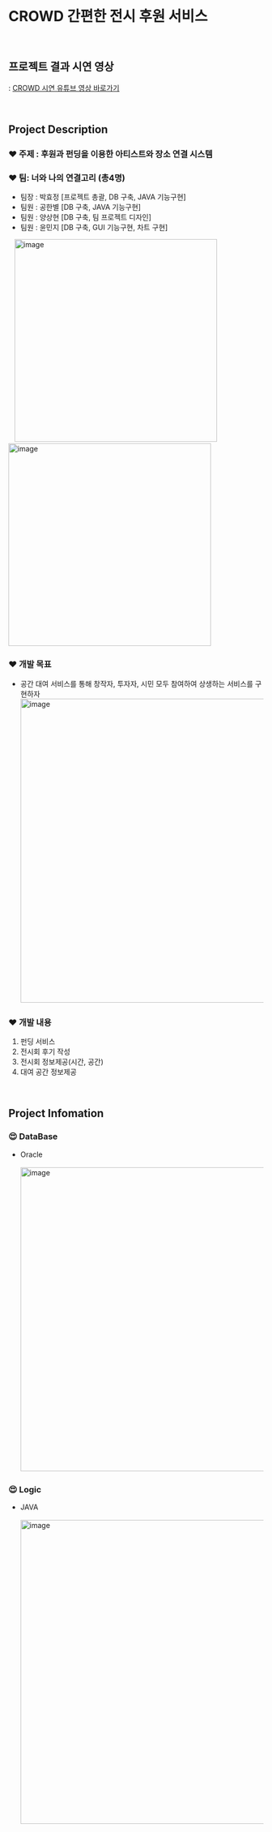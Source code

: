 <br/>

# CROWD 간편한 전시 후원 서비스

<br/>

## **프로젝트 결과 시연 영상**
: [CROWD 시연 유튜브 영상 바로가기](https://www.youtube.com/watch?v=4zdF-4lYcK0)

<br/>

## **Project Description**

### **❤️ 주제 : 후원과 펀딩을 이용한 아티스트와 장소 연결 시스템**

### **❤️ 팀: 너와 나의 연결고리 (총4명)**

- 팀장 : 박효정 [프로젝트 총괄, DB 구축, JAVA 기능구현]
- 팀원 : 공한별 [DB 구축, JAVA 기능구현]
- 팀원 : 양상현 [DB 구축, 팀 프로젝트 디자인]
- 팀원 : 윤민지 [DB 구축, GUI 기능구현, 차트 구현]

&nbsp;&nbsp;&nbsp;<img width="400" alt="image" src="https://user-images.githubusercontent.com/68888349/175551984-d6621056-b5a9-40b1-9919-cd9fa303d0a2.png">
&nbsp;&nbsp;&nbsp;<img width="400" alt="image" src="https://user-images.githubusercontent.com/68888349/175551997-31069673-be98-4517-b333-2ba9a41ad4de.png">
### **❤️ 개발 목표**
- 공간 대여 서비스를 통해 창작자, 투자자, 시민 모두 참여하여 상생하는 서비스를 구현하자
&nbsp;&nbsp;&nbsp;<img width="600" alt="image" src="https://user-images.githubusercontent.com/68888349/175553668-2a0e477d-190d-4dfc-891c-93dd71c7d2be.png">
### **❤️ 개발 내용**
1. 펀딩 서비스
2. 전시회 후기 작성
3. 전시회 정보제공(시간, 공간)
4. 대여 공간 정보제공

<br/>

## **Project Infomation**

### **😍 DataBase**
- Oracle<br/>
&nbsp;&nbsp;&nbsp;<img width="600" alt="image" src="https://user-images.githubusercontent.com/68888349/175555258-455c272d-8c15-4ffb-8fc2-98a64fe4eda6.png">

### **😍 Logic**
- JAVA<br/>
&nbsp;&nbsp;&nbsp;<img width="600" alt="image" src="https://user-images.githubusercontent.com/68888349/175554448-00b7dacf-574b-4d76-95cb-6091c48e93ee.png">
